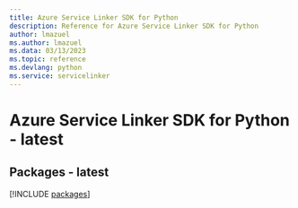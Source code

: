 ```yaml
---
title: Azure Service Linker SDK for Python
description: Reference for Azure Service Linker SDK for Python
author: lmazuel
ms.author: lmazuel
ms.data: 03/13/2023
ms.topic: reference
ms.devlang: python
ms.service: servicelinker
---
```

# Azure Service Linker SDK for Python - latest
## Packages - latest
[!INCLUDE [packages](service-linker-index.md)]